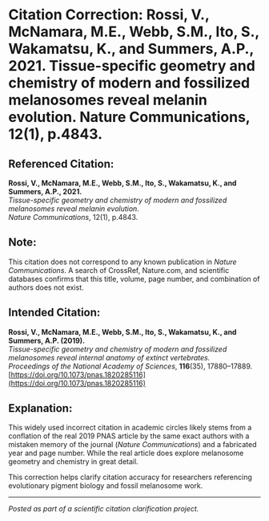 # Citation Correction: Rossi, V., McNamara, M.E., Webb, S.M., Ito, S., Wakamatsu, K., and Summers, A.P., 2021. Tissue-specific geometry and chemistry of modern and fossilized melanosomes reveal melanin evolution. Nature Communications, 12(1), p.4843.

## Referenced Citation:
**Rossi, V., McNamara, M.E., Webb, S.M., Ito, S., Wakamatsu, K., and Summers, A.P., 2021.**  
*Tissue-specific geometry and chemistry of modern and fossilized melanosomes reveal melanin evolution.*  
*Nature Communications*, 12(1), p.4843.

## Note:
This citation does not correspond to any known publication in *Nature Communications*. A search of CrossRef, Nature.com, and scientific databases confirms that this title, volume, page number, and combination of authors does not exist.

## Intended Citation:
**Rossi, V., McNamara, M.E., Webb, S.M., Ito, S., Wakamatsu, K., and Summers, A.P. (2019).**  
*Tissue-specific geometry and chemistry of modern and fossilized melanosomes reveal internal anatomy of extinct vertebrates.*  
*Proceedings of the National Academy of Sciences*, **116**(35), 17880–17889.  
[https://doi.org/10.1073/pnas.1820285116](https://doi.org/10.1073/pnas.1820285116)

## Explanation:
This widely used incorrect citation in academic circles likely stems from a conflation of the real 2019 PNAS article by the same exact authors with a mistaken memory of the journal (*Nature Communications*) and a fabricated year and page number. While the real article does explore melanosome geometry and chemistry in great detail.

This correction helps clarify citation accuracy for researchers referencing evolutionary pigment biology and fossil melanosome work.

---

*Posted as part of a scientific citation clarification project.*

